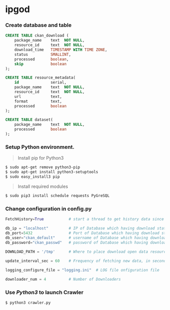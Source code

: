 # ipgod

### Create database and table
```SQL
CREATE TABLE ckan_download (
	package_name    text  NOT NULL,
	resource_id     text  NOT NULL, 
	download_time   TIMESTAMP WITH TIME ZONE,
	status          SMALLINT,
	processed       boolean, 
	skip            boolean
);

CREATE TABLE resource_metadata(
    id              serial, 
    package_name    text  NOT NULL,
    resource_id     text  NOT NULL,
    url             text,             
    format          text, 
    processed       boolean
);

CREATE TABLE dataset(
    package_name    text  NOT NULL,
    processed       boolean
);
```

### Setup Python environment.
> Install pip for Python3
```bash
$ sudo apt-get remove python3-pip
$ sudo apt-get install python3-setuptools
$ sudo easy_install3 pip
```
> Install required modules
```bash
$ sudo pip3 install schedule requests PyGreSQL
```

### Change configuration in config.py
```python
FetchHistory=True           # start a thread to get history data since last update

db_ip = "localhost"         # IP of Database which having download status 
db_port=5432                # Port of Database which having download status 
db_user="ckan_default"      # username of Database which having download status 
db_password="ckan_passwd"   # password of Database which having download status
 
DOWNLOAD_PATH = '/tmp'      # Where to place download open data resource

update_interval_sec = 60    # Frequency of fetching new data, in second  

logging_configure_file = "logging.ini"  # LOG file onfiguration file

downloader_num = 4          # Number of Downloaders

```

### Use *Python3* to launch Crawler 
```bash
$ python3 crawler.py
```

